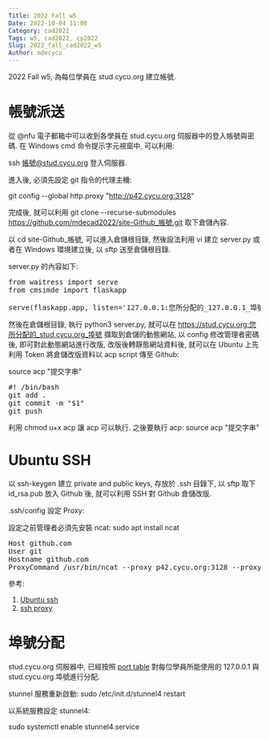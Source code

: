 ```yaml
---
Title: 2022 Fall w5
Date: 2022-10-04 11:00
Category: cad2022
Tags: w5, cad2022, cp2022
Slug: 2022_fall_cad2022_w5
Author: mdecycu
---
```


2022 Fall w5, 為每位學員在 stud.cycu.org 建立帳號.

<!-- PELICAN_END_SUMMARY -->

帳號派送
====

從 @nfu 電子郵箱中可以收到各學員在 stud.cycu.org 伺服器中的登入帳號與密碼. 在 Windows cmd 命令提示字元視窗中, 可以利用:

ssh 帳號@stud.cycu.org 登入伺服器. 

進入後, 必須先設定 git 指令的代理主機:

git config --global http.proxy "http://p42.cycu.org:3128"

完成後, 就可以利用 git clone --recurse-submodules https://github.com/mdecad2022/site-Github_帳號.git 取下倉儲內容.

以 cd site-Github_帳號, 可以進入倉儲根目錄, 然後設法利用 vi 建立 server.py 或者在 Windows 環境建立後, 以 sftp 送至倉儲根目錄.

server.py 的內容如下:

<pre class="brush: python">
from waitress import serve
from cmsimde import flaskapp

serve(flaskapp.app, listen='127.0.0.1:您所分配的_127.0.0.1_埠號', threads=4)
</pre>

然後在倉儲根目錄, 執行 python3 server.py, 就可以在 https://stud.cycu.org:您所分配的_stud.cycu.org_埠號 擷取到倉儲的動態網站, 以 config 修改管理者密碼後, 即可對此動態網站進行改版, 改版後轉靜態網站資料後, 就可以在 Ubuntu 上先利用 Token 將倉儲改版資料以 acp script 傳至 Github:

source acp "提交字串"

<pre class="brush: jscript">
#! /bin/bash
git add .
git commit -m "$1"
git push
</pre>

利用 chmod u+x acp 讓 acp 可以執行. 之後要執行 acp: source acp "提交字串"

Ubuntu SSH
====

以 ssh-keygen 建立 private and public keys, 存放於 .ssh 目錄下, 以 sftp 取下 id_rsa.pub 放入 Github 後, 就可以利用 SSH 對 Github 倉儲改版.

.ssh/config 設定 Proxy:

設定之前管理者必須先安裝 ncat: sudo apt install ncat

<pre class="brush: jscript">
Host github.com
User git
Hostname github.com
ProxyCommand /usr/bin/ncat --proxy p42.cycu.org:3128 --proxy-type http %h %p
</pre>

參考: 
1. [Ubuntu ssh]
2. [ssh proxy]

[Ubuntu ssh]: https://blog.jaycetyle.com/2018/02/github-ssh/
[ssh proxy]: https://gist.github.com/Kuri-su/3ca9baf53bc648950956f77381558e96

埠號分配
====

stud.cycu.org 伺服器中, 已經按照 [port table] 對每位學員所能使用的 127.0.0.1 與 stud.cycu.org 埠號進行分配.

stunnel 服務重新啟動: sudo /etc/init.d/stunnel4 restart

以系統服務設定 stunnel4:

sudo systemctl enable stunnel4.service

[port table]: https://nfuedu-my.sharepoint.com/:x:/g/personal/yen_nfu_edu_tw/ET-JZNPkNtZDhFiLt8BGZZ4BFMVV1HE73WQt1V44y6vnCQ
